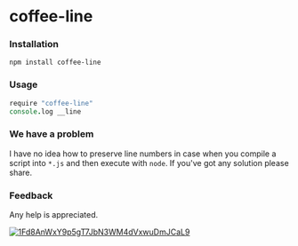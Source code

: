 # coffee-line

### Installation

`npm install coffee-line`

### Usage

```coffee
require "coffee-line"
console.log __line
```
### We have a problem
I have no idea how to preserve line numbers in case when you compile a script into `*.js` and then execute with `node`. If you've got any solution please share.

### Feedback
Any help is appreciated. 

[![1Fd8AnWxY9p5gT7JbN3WM4dVxwuDmJCaL9](https://blockchain.info//Resources/buttons/donate_64.png)](https://blockchain.info/address/1Fd8AnWxY9p5gT7JbN3WM4dVxwuDmJCaL9)

